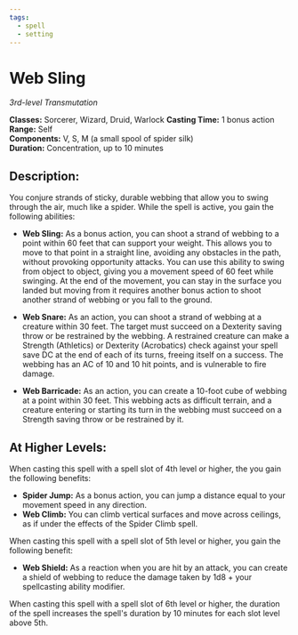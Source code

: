 ```yaml
---
tags:
  - spell
  - setting
---
```

# Web Sling

*3rd-level Transmutation*

**Classes:** Sorcerer, Wizard, Druid, Warlock 
**Casting Time:** 1 bonus action  
**Range:** Self  
**Components:** V, S, M (a small spool of spider silk)  
**Duration:** Concentration, up to 10 minutes

## Description:
You conjure strands of sticky, durable webbing that allow you to swing through the air, much like a spider. While the spell is active, you gain the following abilities:

- **Web Sling:** As a bonus action, you can shoot a strand of webbing to a point within 60 feet that can support your weight. This allows you to move to that point in a straight line, avoiding any obstacles in the path, without provoking opportunity attacks. You can use this ability to swing from object to object, giving you a movement speed of 60 feet while swinging. At the end of the movement, you can stay in the surface you landed but moving from it requires another bonus action to shoot another strand of webbing or you fall to the ground.

- **Web Snare:** As an action, you can shoot a strand of webbing at a creature within 30 feet. The target must succeed on a Dexterity saving throw or be restrained by the webbing. A restrained creature can make a Strength (Athletics) or Dexterity (Acrobatics) check against your spell save DC at the end of each of its turns, freeing itself on a success. The webbing has an AC of 10 and 10 hit points, and is vulnerable to fire damage.

- **Web Barricade:** As an action, you can create a 10-foot cube of webbing at a point within 30 feet. This webbing acts as difficult terrain, and a creature entering or starting its turn in the webbing must succeed on a Strength saving throw or be restrained by it.


## At Higher Levels:

When casting this spell with a spell slot of 4th level or higher, the you gain the following benefits:

- **Spider Jump:** As a bonus action, you can jump a distance equal to your movement speed in any direction.
- **Web Climb:** You can climb vertical surfaces and move across ceilings, as if under the effects of the Spider Climb spell.

When casting this spell with a spell slot of 5th level or higher, you gain the following benefit:

- **Web Shield:** As a reaction when you are hit by an attack, you can create a shield of webbing to reduce the damage taken by 1d8 + your spellcasting ability modifier.

When casting this spell with a spell slot of 6th level or higher, the duration of the spell increases the spell's duration by 10 minutes for each slot level above 5th.